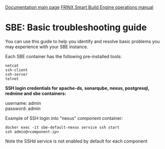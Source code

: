 [Documentation main page](https://frinxio.github.io/Frinx-docs/)
[FRINX Smart Build Engine operations manual](https://frinxio.github.io/Frinx-docs/FRINX_Smart_Build_Engine/operations_manual.html)
# SBE: Basic troubleshooting guide

You can use this guide to help you identify and resolve basic problems you may experience with your SBE instance.

Each SBE container has the following pre-installed tools:

    netcat  
    ssh-client  
    ssh-server  
    telnet  
    

**SSH login credentials for apache-ds, sonarqube, nexus, postgresql, redmine and sbe containers:**

username: admin  
password: admin

Example of SSH login into "nexus" component container:

    docker exec -it sbe-default-nexus service ssh start
    ssh admin@<component-ip>
    

Note the SSHd service is not enabled by default for each component
